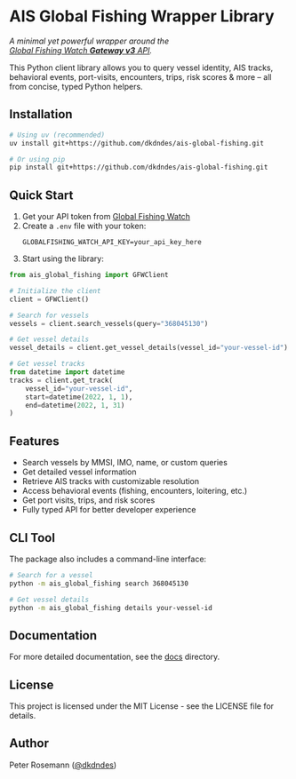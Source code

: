 # AIS Global Fishing Wrapper Library

*A minimal yet powerful wrapper around the  
[Global Fishing Watch **Gateway v3** API](https://docs.globalfishingwatch.org/).*

This Python client library allows you to query vessel identity, AIS
tracks, behavioral events, port-visits, encounters, trips, risk scores & more
– all from concise, typed Python helpers.

## Installation

```bash
# Using uv (recommended)
uv install git+https://github.com/dkdndes/ais-global-fishing.git

# Or using pip
pip install git+https://github.com/dkdndes/ais-global-fishing.git
```

## Quick Start

1. Get your API token from [Global Fishing Watch](https://globalfishingwatch.org/)
2. Create a `.env` file with your token:
   ```
   GLOBALFISHING_WATCH_API_KEY=your_api_key_here
   ```
3. Start using the library:

```python
from ais_global_fishing import GFWClient

# Initialize the client
client = GFWClient()

# Search for vessels
vessels = client.search_vessels(query="368045130")

# Get vessel details
vessel_details = client.get_vessel_details(vessel_id="your-vessel-id")

# Get vessel tracks
from datetime import datetime
tracks = client.get_track(
    vessel_id="your-vessel-id",
    start=datetime(2022, 1, 1),
    end=datetime(2022, 1, 31)
)
```

## Features

- Search vessels by MMSI, IMO, name, or custom queries
- Get detailed vessel information
- Retrieve AIS tracks with customizable resolution
- Access behavioral events (fishing, encounters, loitering, etc.)
- Get port visits, trips, and risk scores
- Fully typed API for better developer experience

## CLI Tool

The package also includes a command-line interface:

```bash
# Search for a vessel
python -m ais_global_fishing search 368045130

# Get vessel details
python -m ais_global_fishing details your-vessel-id
```

## Documentation

For more detailed documentation, see the [docs](./docs) directory.

## License

This project is licensed under the MIT License - see the LICENSE file for details.

## Author

Peter Rosemann ([@dkdndes](https://github.com/dkdndes))

